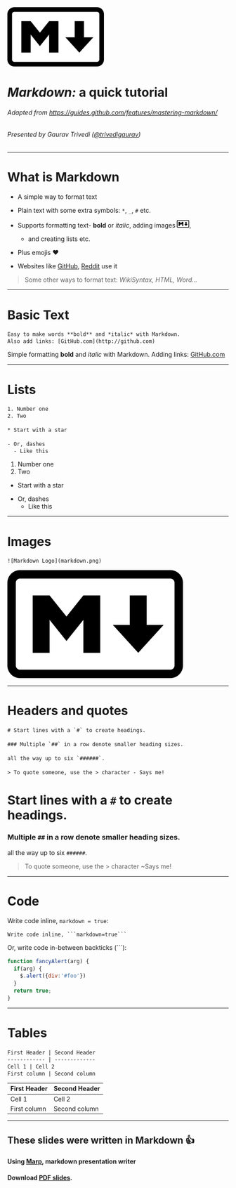 <!-- page_number: true -->

<img src="markdown.png" width="220">

_Markdown:_ a quick tutorial 
===

###### Adapted from https://guides.github.com/features/mastering-markdown/
###### Presented by Gaurav Trivedi ([@trivedigaurav](https://twitter.com/trivedigaurav))

---

# What is Markdown

- A simple way to format text
- Plain text with some extra symbols: `*`, `_`, `#` etc.
- Supports formatting text- **bold** or _italic_, adding images <img src="markdown.png" width="28">, 
	- and creating lists etc.
- Plus emojis :heart:

- Websites like [GitHub](github.com), [Reddit](reddit.com) use  it

> Some other ways to format text: _WikiSyntax, HTML, Word..._

---

# Basic Text

```
Easy to make words **bold** and *italic* with Markdown. 
Also add links: [GitHub.com](http://github.com)
```

Simple formatting **bold** and *italic* with Markdown. 
Adding links: [GitHub.com](http://github.com)

---

# Lists

```
1. Number one
2. Two

* Start with a star

- Or, dashes 
  - Like this
```

1. Number one
2. Two

* Start with a star

- Or, dashes 
  - Like this

---

# Images

```
![Markdown Logo](markdown.png)
```

![Markdown Logo](markdown.png)

---

# Headers and quotes

```
# Start lines with a `#` to create headings. 

### Multiple `##` in a row denote smaller heading sizes.

all the way up to six `######`.

> To quote someone, use the > character - Says me!
```
# Start lines with a `#` to create headings.  

### Multiple `##` in a row denote smaller heading sizes.

all the way up to six `######`.

> To quote someone, use the > character ~Says me!
---

# Code

Write code inline, `markdown = true`:
```
Write code inline, ```markdown=true```
```

Or, write code in-between backticks (```):
```javascript
function fancyAlert(arg) {
  if(arg) {
    $.alert({div:'#foo'})
  }
  return true;
}
```
---

# Tables

```
First Header | Second Header
------------ | -------------
Cell 1 | Cell 2
First column | Second column
```

First Header | Second Header
------------ | -------------
Cell 1 | Cell 2
First column | Second column

---

## These slides were written in Markdown :+1:

#### Using [Marp](https://github.com/yhatt/marp), markdown presentation writer

#### Download [PDF slides](https://github.com/gauravASC/markdown/raw/master/markdown.pdf).
